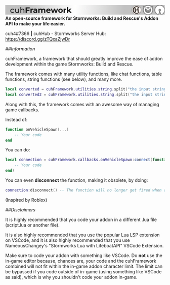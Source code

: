 ![cuhFramework Banner](assets/readme-banner.png)
**An open-source framework for Stormworks: Build and Rescue's Addon API to make your life easier.**

cuh4#7366  **|**  cuhHub - Stormworks Server Hub: https://discord.gg/zTQxaZjwDr

*##Information*

cuhFramework, a framework that should greatly improve the ease of addon development within the game Stormworks: Build and Rescue.

The framework comes with many utility functions, like chat functions, table functions, string functions (see below), and many more.
```lua
local converted = cuhFramework.utilities.string.split("the input string", " ") -- {"the" "input" "string"}
local converted2 = cuhFramework.utilities.string.split("the input string") -- {"the" "input" "string"}
```

Along with this, the framework comes with an awesome way of managing game callbacks.

Instead of:
```lua
function onVehicleSpawn(...)
    -- Your code
end
```
You can do:
```lua
local connection = cuhFramework.callbacks.onVehicleSpawn:connect(function()
    -- Your code
end)
```
You can even **disconnect** the function, making it obsolete, by doing:
```lua
connection:disconnect() -- The function will no longer get fired when a vehicle is spawned
```
(Inspired by Roblox)

*##Disclaimers*

It is highly recommended that you code your addon in a different .lua file (script.lua or another file).


It is also highly recommended that you use the popular Lua LSP extension on VSCode, and it is also highly recommended that you use NameousChangey's "Stormworks Lua with LifeboatAPI"
VSCode Extension.


Make sure to code your addon with something like VSCode. Do **not** use the in-game editor because, chances are, your code and the cuhFramework combined will not fit within the in-game addon character limit. The limit can be bypassed if you code outside of in-game (using something like VSCode as said), which is why you shouldn't code your addon in-game.